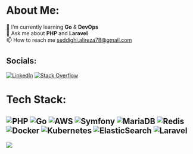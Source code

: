 # About Me:
🌱 I’m currently learning **Go** & **DevOps**<br>💬 Ask me about **PHP** and **Laravel**<br>📫 How to reach me seddighi.alireza78@gmail.com


## Socials:
[![LinkedIn](https://img.shields.io/badge/LinkedIn-%230077B5.svg?logo=linkedin&logoColor=white)](https://linkedin.com/in/seddighi78) [![Stack Overflow](https://img.shields.io/badge/-Stackoverflow-FE7A16?logo=stack-overflow&logoColor=white)](https://stackoverflow.com/users/6157616) 

# Tech Stack:
![PHP](https://img.shields.io/badge/php-%23777BB4.svg?style=for-the-badge&logo=php&logoColor=white) ![Go](https://img.shields.io/badge/go-%2300ADD8.svg?style=for-the-badge&logo=go&logoColor=white) ![AWS](https://img.shields.io/badge/AWS-%23FF9900.svg?style=for-the-badge&logo=amazon-aws&logoColor=white) ![Symfony](https://img.shields.io/badge/symfony-%23000000.svg?style=for-the-badge&logo=symfony&logoColor=white) ![MariaDB](https://img.shields.io/badge/MariaDB-003545?style=for-the-badge&logo=mariadb&logoColor=white) ![Redis](https://img.shields.io/badge/redis-%23DD0031.svg?style=for-the-badge&logo=redis&logoColor=white) ![Docker](https://img.shields.io/badge/docker-%230db7ed.svg?style=for-the-badge&logo=docker&logoColor=white) ![Kubernetes](https://img.shields.io/badge/kubernetes-%23326ce5.svg?style=for-the-badge&logo=kubernetes&logoColor=white) ![ElasticSearch](https://img.shields.io/badge/-ElasticSearch-005571?style=for-the-badge&logo=elasticsearch) ![Laravel](https://img.shields.io/badge/laravel-%23FF2D20.svg?style=for-the-badge&logo=laravel&logoColor=white)
---
[![](https://visitcount.itsvg.in/api?id=seddighi78&icon=0&color=0)](https://visitcount.itsvg.in)

<!-- Proudly created with GPRM ( https://gprm.itsvg.in ) -->
